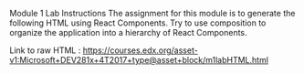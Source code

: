 Module 1 Lab Instructions
The assignment for this module is to generate the following HTML using React Components. Try to use composition to organize the application into a hierarchy of React Components.

Link to raw HTML : https://courses.edx.org/asset-v1:Microsoft+DEV281x+4T2017+type@asset+block/m1labHTML.html
